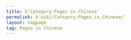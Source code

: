```yaml
---
title: b'Category:Pages in Chinese'
permalink: b'wiki/Category:Pages_in_Chinese/'
layout: tagpage
tag: Pages in Chinese
---
```



